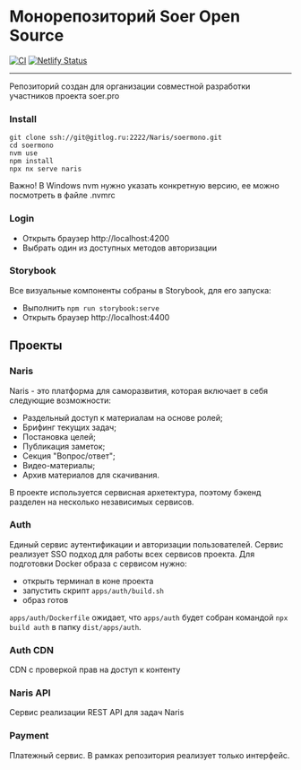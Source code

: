 # Монорепозиторий Soer Open Source

[![CI](https://github.com/zenby/naris/actions/workflows/test.yml/badge.svg)](https://github.com/zenby/naris/actions/workflows/test.yml)
[![Netlify Status](https://api.netlify.com/api/v1/badges/78542e1b-51fe-4d2c-a604-a36e75306933/deploy-status)](https://app.netlify.com/sites/lovely-flan-99671a/deploys)

---

Репозиторий создан для организации совместной разработки участников проекта soer.pro

### Install

```
git clone ssh://git@gitlog.ru:2222/Naris/soermono.git
cd soermono
nvm use
npm install
npx nx serve naris
```

Важно! В Windows nvm нужно указать конкретную версию, ее можно посмотреть в файле .nvmrc

### Login

- Открыть браузер http://localhost:4200
- Выбрать один из доступных методов авторизации

### Storybook

Все визуальные компоненты собраны в Storybook, для его запуска:

- Выполнить `npm run storybook:serve`
- Открыть браузер http://localhost:4400

## Проекты

### Naris

Naris - это платформа для саморазвития, которая включает в себя следующие возможности:

- Раздельный доступ к материалам на основе ролей;
- Брифинг текущих задач;
- Постановка целей;
- Публикация заметок;
- Секция "Вопрос/ответ";
- Видео-материалы;
- Архив материалов для скачивания.

В проекте используется сервисная архетектура, поэтому бэкенд разделен на несколько независимых сервисов.

### Auth

Единый сервис аутентификации и авторизации пользователей. Сервис реализует SSO подход для работы всех сервисов проекта.
Для подготовки  Docker образа с сервисом нужно:
 * открыть терминал в коне проекта
 * запустить скрипт `apps/auth/build.sh`
 * образ готов

`apps/auth/Dockerfile` ожидает, что `apps/auth` будет собран командой `npx build auth` в папку `dist/apps/auth`.



### Auth CDN

CDN с проверкой прав на доступ к контенту

### Naris API

Сервис реализации REST API для задач Naris

### Payment

Платежный сервис. В рамках репозитория реализует только интерфейс.



